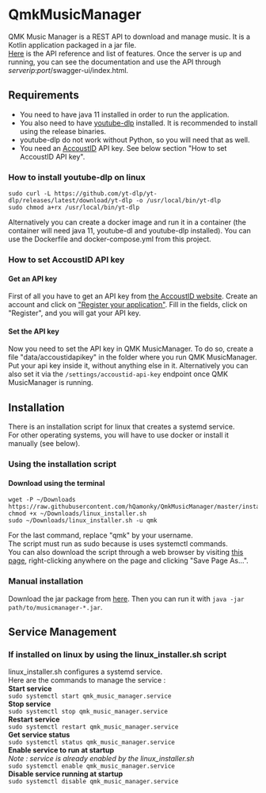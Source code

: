 # QmkMusicManager
QMK Music Manager is a REST API to download and manage music. It is a Kotlin application packaged in a jar file.  
[Here](https://github.com/hQamonky/QmkMusicManager/blob/master/docs/Api%20User%20Guide.md)
is the API reference and list of features. Once the server is up and running, you can see the documentation and use the API through *serverip*:*port*/swagger-ui/index.html.
## Requirements
- You need to have java 11 installed in order to run the application.  
- You also need to have [youtube-dlp](https://github.com/yt-dlp/yt-dlp/) installed. It is recommended to install using the release binaries.  
- youtube-dlp do not work without Python, so you will need that as well.
- You need an [AccoustID](https://acoustid.org/) API key. See below section "How to set AccoustID API key".

### How to install youtube-dlp on linux
``` shell
sudo curl -L https://github.com/yt-dlp/yt-dlp/releases/latest/download/yt-dlp -o /usr/local/bin/yt-dlp
sudo chmod a+rx /usr/local/bin/yt-dlp
```

Alternatively you can create a docker image and run it in a container (the container will need java 11, youtube-dl and youtube-dlp installed).
You can use the Dockerfile and docker-compose.yml from this project.
### How to set AccoustID API key
#### Get an API key
First of all you have to get an API key from [the AccoustID website](https://acoustid.org/).
Create an account and click on ["Register your application"](https://acoustid.org/new-application).
Fill in the fields, click on "Register", and you will gat your API key.
#### Set the API key
Now you need to set the API key in QMK MusicManager. 
To do so, create a file "data/accoustidapikey" in the folder where you run QMK MusicManager.
Put your api key inside it, without anything else in it.
Alternatively you can also set it via the `/settings/accoustid-api-key` endpoint once QMK MusicManager is running.
## Installation
There is an installation script for linux that creates a systemd service.  
For other operating systems, you will have to use docker or install it manually (see below).
### Using the installation script
#### Download using the terminal
``` shell
wget -P ~/Downloads https://raw.githubusercontent.com/hQamonky/QmkMusicManager/master/installers/linux_installer.sh
chmod +x ~/Downloads/linux_installer.sh
sudo ~/Downloads/linux_installer.sh -u qmk
```
For the last command, replace "qmk" by your username.  
The script must run as sudo because is uses systemctl commands.  
You can also download the script through a web browser by visiting [this page](https://raw.githubusercontent.com/hQamonky/QmkMusicManager/master/installers/linux_installer.sh),
right-clicking anywhere on the page and clicking "Save Page As...".
### Manual installation
Download the jar package from [here](https://github.com/hQamonky/QmkMusicManager/releases/download/v1.0.10/musicmanager-1.0.10.jar).
Then you can run it with `java -jar path/to/musicmanager-*.jar`.  

## Service Management
### If installed on linux by using the linux_installer.sh script
linux_installer.sh configures a systemd service.  
Here are the commands to manage the service :  
**Start service**  
`sudo systemctl start qmk_music_manager.service`  
**Stop service**  
`sudo systemctl stop qmk_music_manager.service`  
**Restart service**  
`sudo systemctl restart qmk_music_manager.service`  
**Get service status**  
`sudo systemctl status qmk_music_manager.service`  
**Enable service to run at startup**  
*Note : service is already enabled by the linux_installer.sh*  
`sudo systemctl enable qmk_music_manager.service`  
**Disable service running at startup**  
`sudo systemctl disable qmk_music_manager.service`  
